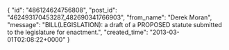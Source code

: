  {
   "id": "486124624756808",
   "post_id": "462493170453287_482690341766903",
   "from_name": "Derek Moran",
   "message": "BILL(LEGISLATION): a draft of a PROPOSED statute submitted to the legislature for enactment.",
   "created_time": "2013-03-01T02:08:22+0000"
 }
